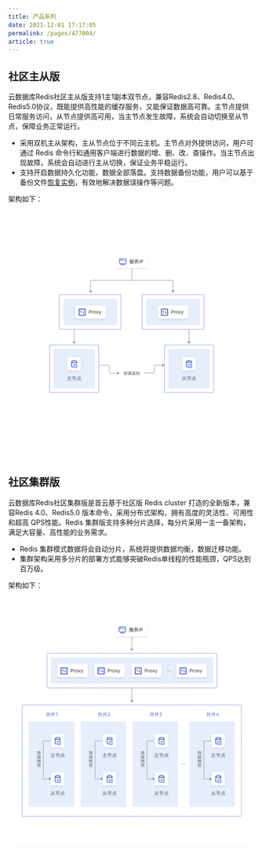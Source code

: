 ```yaml
---
title: 产品系列
date: 2021-12-01 17:17:05
permalink: /pages/477004/
article: true
---
```


## 社区主从版

云数据库Redis社区主从版支持1主1副本双节点，兼容Redis2.8、Redis4.0、Redis5.0协议，既能提供高性能的缓存服务，又能保证数据高可靠。主节点提供日常服务访问，从节点提供高可用，当主节点发生故障，系统会自动切换至从节点，保障业务正常运行。

- 采用双机主从架构，主从节点位于不同云主机。主节点对外提供访问，用户可通过 Redis 命令行和通用客户端进行数据的增、删、改、查操作。当主节点出现故障，系统会自动进行主从切换，保证业务平稳运行。
- 支持开启数据持久化功能，数据全部落盘。支持数据备份功能，用户可以基于备份文件[恢复实例](../05.操作指南/05.备份与恢复/01.恢复数据.md)，有效地解决数据误操作等问题。

架构如下：

![masterslave](../pics/masterslave.png)

## 社区集群版

云数据库Redis社区集群版是首云基于社区版 Redis cluster 打造的全新版本，兼容Redis 4.0、Redis5.0 版本命令，采用分布式架构，拥有高度的灵活性、可用性和超高 QPS性能。Redis 集群版支持多种分片选择，每分片采用一主一备架构，满足大容量、高性能的业务需求。

- Redis 集群模式数据将会自动分片，系统将提供数据均衡，数据迁移功能。
- 集群架构采用多分片的部署方式能够突破Redis单线程的性能瓶颈，QPS达到百万级。

架构如下：

![cluster](../pics/cluster.png)

